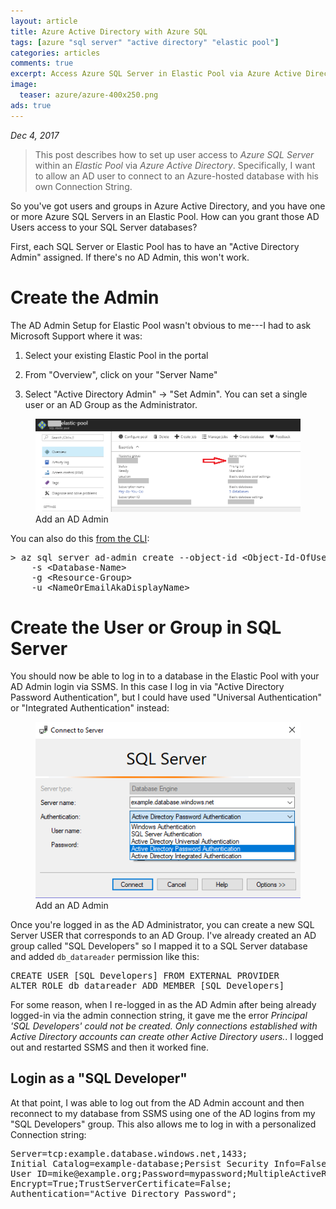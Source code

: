 ```yaml
---
layout: article
title: Azure Active Directory with Azure SQL
tags: [azure "sql server" "active directory" "elastic pool"]
categories: articles
comments: true
excerpt: Access Azure SQL Server in Elastic Pool via Azure Active Directory
image:
  teaser: azure/azure-400x250.png
ads: true
---
```


*Dec 4, 2017*

>
> This post describes how to set up user access to _Azure SQL Server_ within an *Elastic Pool* via *Azure Active Directory*.  Specifically, I want to allow an AD user to connect to an Azure-hosted database with his own Connection String.
>

So you've got users and groups in Azure Active Directory, and you have one or more Azure SQL Servers in an Elastic Pool.  How can you grant those AD Users access to your SQL Server databases?

First, each SQL Server or Elastic Pool has to have an "Active Directory Admin" assigned.  If there's no AD Admin, this won't work.

# Create the Admin

The AD Admin Setup for Elastic Pool wasn't obvious to me---I had to ask Microsoft Support where it was:

1. Select your existing Elastic Pool in the portal

2. From "Overview", click on your "Server Name"

3. Select "Active Directory Admin" -> "Set Admin".  You can set a single user or an AD Group as the Administrator.

<figure>
 	<img src="/images/azure/elastic_pool_1.png">
 	<figcaption>Add an AD Admin</figcaption>
</figure>

You can also do this [from the CLI](https://docs.microsoft.com/en-us/cli/azure/sql/server/ad-admin?view=azure-cli-latest#az_sql_server_ad_admin_create):

<pre>
> az sql server ad-admin create --object-id &lt;Object-Id-OfUserOrGroup&gt;
    -s &lt;Database-Name&gt;
    -g &lt;Resource-Group&gt;
    -u &lt;NameOrEmailAkaDisplayName&gt;
</pre>

# Create the User or Group in SQL Server

You should now be able to log in to a database in the Elastic Pool
with your AD Admin login via SSMS.  In this case I log in via "Active 
Directory Password Authentication", but I could have used
"Universal Authentication" or "Integrated Authentication"
instead:

<figure>
 	<img src="/images/azure/ssms_login_azure.png">
 	<figcaption>Add an AD Admin</figcaption>
</figure>

Once you're logged in as the AD Administrator, you can create
a new SQL Server USER that corresponds to an AD Group.  I've already
created an AD group called "SQL Developers" so I mapped it to a SQL
Server database and added `db_datareader` permission like this:

<pre>
CREATE USER [SQL Developers] FROM EXTERNAL PROVIDER 
ALTER ROLE db_datareader ADD MEMBER [SQL Developers]
</pre>

For some reason, when I re-logged in as the AD Admin after being already
logged-in via the admin connection string, it gave me the error *Principal 'SQL Developers' could not be created. Only connections established with Active Directory accounts can create other Active Directory users.*.  I logged out and restarted SSMS and then it worked fine.

## Login as a "SQL Developer"

At that point, I was able to log out from the AD Admin account and then reconnect to my database from SSMS using one of the AD logins from my "SQL Developers" group.  This also allows me to log in with a personalized Connection string:

<pre>
Server=tcp:example.database.windows.net,1433;
Initial Catalog=example-database;Persist Security Info=False;
User ID=mike@example.org;Password=mypassword;MultipleActiveResultSets=False;
Encrypt=True;TrustServerCertificate=False;
Authentication="Active Directory Password";
</pre>


